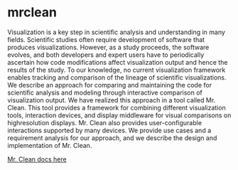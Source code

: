 mrclean
=======


Visualization is a key step in scientific analysis and understanding in many fields. 
Scientific studies often require development of software that produces visualizations. 
However, as a study proceeds, the software evolves, and both developers and expert users have to periodically ascertain how code modifications affect visualization output and hence the results of the study. 
To our knowledge, no current visualization framework enables tracking and comparison of the lineage of scientific visualizations. 
We describe an approach for comparing and maintaining the code for scientific analysis and modeling through interactive comparison of visualization output. 
We have realized this approach in a tool called Mr. Clean. 
This tool provides a framework for combining different visualization tools, interaction devices, and display middleware for visual comparisons on highresolution displays. 
Mr. Clean also provides user-configurable interactions supported by many devices. 
We provide use cases and a requirement analysis for our approach, and we describe the design and implementation of Mr. Clean.

[Mr. Clean docs here](http://godoc.org/github.com/UniversityofTromso/mrclean)

